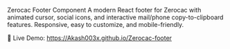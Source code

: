 Zerocac Footer Component
A modern React footer for Zerocac with animated cursor, social icons, and interactive mail/phone copy-to-clipboard features.
Responsive, easy to customize, and mobile-friendly.

🔗 Live Demo:
https://Akash003x.github.io/Zerocac-footer
